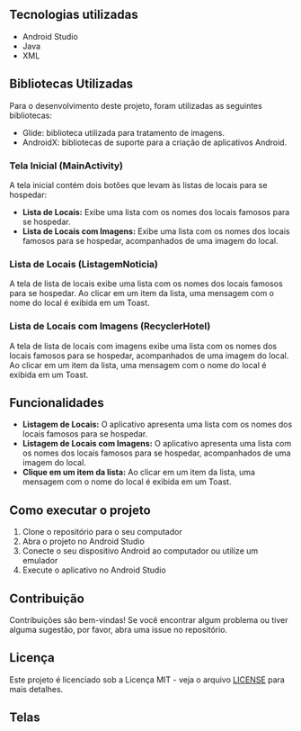 <h2>Tecnologias utilizadas</h2>
<ul>
	<li>Android Studio</li>
	<li>Java</li>
	<li>XML</li>
</ul>
<h2>Bibliotecas Utilizadas</h2>
<p>Para o desenvolvimento deste projeto, foram utilizadas as seguintes bibliotecas:</p>
<ul>
  <li>Glide: biblioteca utilizada para tratamento de imagens.</li>
  <li>AndroidX: bibliotecas de suporte para a criação de aplicativos Android.</li>
</ul>
<h3>Tela Inicial (MainActivity)</h3>
<p>A tela inicial contém dois botões que levam às listas de locais para se hospedar:</p>
<ul>
	<li><strong>Lista de Locais:</strong> Exibe uma lista com os nomes dos locais famosos para se hospedar.</li>
	<li><strong>Lista de Locais com Imagens:</strong> Exibe uma lista com os nomes dos locais famosos para se hospedar, acompanhados de uma imagem do local.</li>
</ul>

<h3>Lista de Locais (ListagemNoticia)</h3>
<p>A tela de lista de locais exibe uma lista com os nomes dos locais famosos para se hospedar. Ao clicar em um item da lista, uma mensagem com o nome do local é exibida em um Toast.</p>

<h3>Lista de Locais com Imagens (RecyclerHotel)</h3>
<p>A tela de lista de locais com imagens exibe uma lista com os nomes dos locais famosos para se hospedar, acompanhados de uma imagem do local. Ao clicar em um item da lista, uma mensagem com o nome do local é exibida em um Toast.</p>

<h2>Funcionalidades</h2>
<ul>
	<li><strong>Listagem de Locais:</strong> O aplicativo apresenta uma lista com os nomes dos locais famosos para se hospedar.</li>
	<li><strong>Listagem de Locais com Imagens:</strong> O aplicativo apresenta uma lista com os nomes dos locais famosos para se hospedar, acompanhados de uma imagem do local.</li>
	<li><strong>Clique em um item da lista:</strong> Ao clicar em um item da lista, uma mensagem com o nome do local é exibida em um Toast.</li>
</ul>




<h2>Como executar o projeto</h2>
<ol>
	<li>Clone o repositório para o seu computador</li>
	<li>Abra o projeto no Android Studio</li>
	<li>Conecte o seu dispositivo Android ao computador ou utilize um emulador</li>
	<li>Execute o aplicativo no Android Studio</li>
</ol>

<h2>Contribuição</h2>
<p>Contribuições são bem-vindas! Se você encontrar algum problema ou tiver alguma sugestão, por favor, abra uma issue no repositório.</p>

<h2>Licença</h2>
<p>Este projeto é licenciado sob a Licença MIT - veja o arquivo <a href="LICENSE">LICENSE</a> para mais detalhes.</p>
<h2>Telas</h2>

